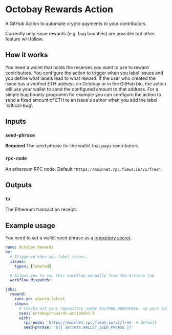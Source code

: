 # Octobay Rewards Action

A GitHub Action to automate crypto payments to your contributors.

Currently only issue rewards (e.g. bug bounties) are possible but other feature will follow.

## How it works

You need a wallet that holds the reserves you want to use to reward contributors.
You configure the action to trigger when you label issues and you define what labels lead to what reward.
If the user who created the issue has a verified ETH address on Octobay or in the GitHub bio, the action will use your wallet to send the configured amount to that address. For a simple bug bounty programm for example you can configure the action to send a fixed amount of ETH to an issue's author when you add the label 'critical-bug'.


## Inputs

### `seed-phrase`

**Required** The seed phrase for the wallet that pays contributors.

### `rpc-node`

An ethereum RPC node. Default `"https://mainnet.rpc.fiews.io/v1/free"`.

## Outputs

### `tx`

The Ethereum transaction receipt.

## Example usage

You need to set a wallet seed phrase as a [repository secret](https://docs.github.com/en/actions/reference/encrypted-secrets#creating-encrypted-secrets-for-a-repository).

```yaml
name: Octobay Rewards
on:
  # Triggered when you label issues.
  issues:
    types: [labeled]

  # Allows you to run this workflow manually from the Actions tab
  workflow_dispatch:

jobs:
  reward:
    runs-on: ubuntu-latest
    steps:
      # Checks-out your repository under $GITHUB_WORKSPACE, so your job can access it
      uses: octobay/rewards-action@v1.0
      with:
        rpc-node: 'https://mainnet.rpc.fiews.io/v1/free' # default
        seed-phrase: '${{ secrets.WALLET_SEED_PHRASE }}'
```